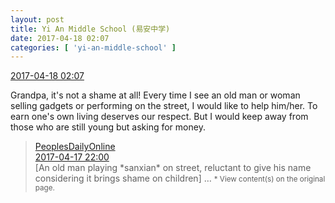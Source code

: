 ```yaml
---
layout: post
title: Yi An Middle School (易安中学)
date: 2017-04-18 02:07
categories: [ 'yi-an-middle-school' ]
---
```


<div class="weibo-info">
  <a href="http://weibo.com/6074218720/EEZKu2ZoU">2017-04-18 02:07</a>
</div>

Grandpa, it's not a shame at all! Every time I see an old man or woman selling gadgets or performing on the street, I would like to help him/her. To earn one's own living deserves our respect. But I would keep away from those who are still young but asking for money.

<!-- more -->

> <div class="weibo-post-name">
>   <a href="http://weibo.com/renminwang">PeoplesDailyOnline</a>
> </div>
> <div class="weibo-info">
>   <a href="http://weibo.com/2286908003/EEY8mArHe">2017-04-17 22:00</a>
> </div>
> [An old man playing *sanxian* on street, reluctant to give his name considering it brings shame on children] …  
> <small>* View content(s) on the original page.</small>
